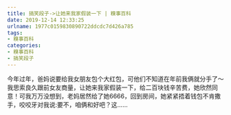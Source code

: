 ```yaml
---
title: 搞笑段子->让她来我家假装一下 | 糗事百科
date: 2019-12-14 12:33:25
urlname: 1977c0159830890722ddcdc7d426a785
tags: 
- 糗事百科
categories:
- 糗事百科
- 搞笑段子
---
```

今年过年，爸妈说要给我女朋友包个大红包，可他们不知道在年前我俩就分手了～我思索良久跟前女友商量，让她来我家假装一下，给二百块钱辛苦费，她欣然同意！可我万万没想到，老妈居然给了她6666，回到房间，她紧紧捂着钱包不肯撒手，咬咬牙对我说:要不，咱俩和好吧？这……


